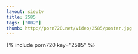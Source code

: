 ```yaml
--- 
layout: sieutv
title: 2585
tags: ["002"]
thumb: http://porn720.net/video/2585/poster.jpg
---
```

{% include porn720 key="2585" %} 
